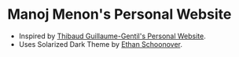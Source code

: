 Manoj Menon's Personal Website
================================
- Inspired by [Thibaud Guillaume-Gentil's Personal Website](http://thibaud.gg/).
- Uses Solarized Dark Theme by [Ethan Schoonover](http://ethanschoonover.com).
